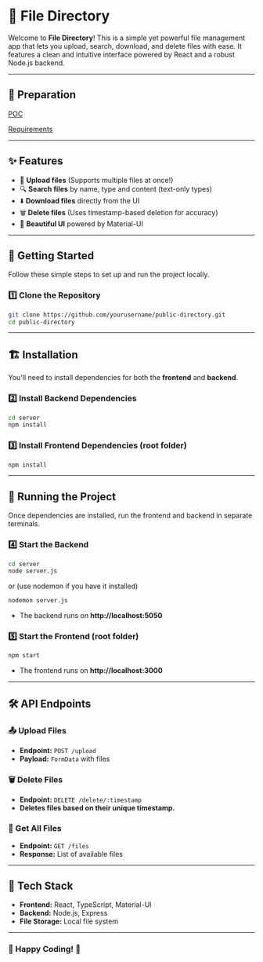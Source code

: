 # 📂 File Directory

Welcome to **File Directory**! This is a simple yet powerful file management app that lets you upload, search, download, and delete files with ease. It features a clean and intuitive interface powered by React and a robust Node.js backend.

---

## 💬 Preparation

[POC](poc.md)

[Requirements](requirements.md)

---

## ✨ Features

- 📂 **Upload files** (Supports multiple files at once!)
- 🔍 **Search files** by name, type and content (text-only types)
- ⬇️ **Download files** directly from the UI
- 🗑️ **Delete files** (Uses timestamp-based deletion for accuracy)
- 🎨 **Beautiful UI** powered by Material-UI

---

## 🚀 Getting Started

Follow these simple steps to set up and run the project locally.

### **1️⃣ Clone the Repository**

```sh
git clone https://github.com/yourusername/public-directory.git
cd public-directory
```

---

## 🏗 Installation

You'll need to install dependencies for both the **frontend** and **backend**.

### **2️⃣ Install Backend Dependencies**

```sh
cd server
npm install
```

### **3️⃣ Install Frontend Dependencies (root folder)**

```sh
npm install
```

---

## 🏃 Running the Project

Once dependencies are installed, run the frontend and backend in separate terminals.

### **4️⃣ Start the Backend**

```sh
cd server
node server.js
```

or (use nodemon if you have it installed)

```sh
nodemon server.js
```

- The backend runs on **http://localhost:5050**

### **5️⃣ Start the Frontend (root folder)**

```sh
npm start
```

- The frontend runs on **http://localhost:3000**

---

## 🛠️ API Endpoints

### **📤 Upload Files**

- **Endpoint:** `POST /upload`
- **Payload:** `FormData` with files

### **🗑 Delete Files**

- **Endpoint:** `DELETE /delete/:timestamp`
- **Deletes files based on their unique timestamp.**

### **📂 Get All Files**

- **Endpoint:** `GET /files`
- **Response:** List of available files

---

## 🎨 Tech Stack

- **Frontend:** React, TypeScript, Material-UI
- **Backend:** Node.js, Express
- **File Storage:** Local file system

---

### 🎉 Happy Coding! 🚀

